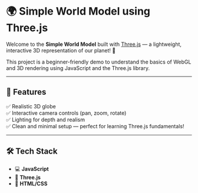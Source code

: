 # 🌍 Simple World Model using Three.js

Welcome to the **Simple World Model** built with [Three.js](https://threejs.org/) — a lightweight, interactive 3D representation of our planet! 🚀

This project is a beginner-friendly demo to understand the basics of WebGL and 3D rendering using JavaScript and the Three.js library.

---

## 🎯 Features

✅ Realistic 3D globe  
✅ Interactive camera controls (pan, zoom, rotate)  
✅ Lighting for depth and realism  
✅ Clean and minimal setup — perfect for learning Three.js fundamentals!

---

## 🛠️ Tech Stack

- 💻 **JavaScript**
- 🎨 **Three.js**
- 🧱 **HTML/CSS**
